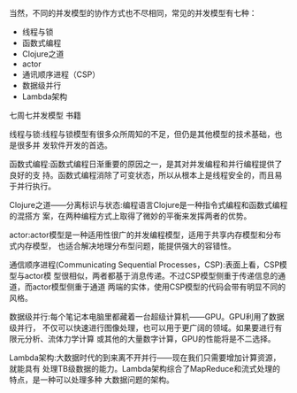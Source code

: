 当然，不同的并发模型的协作方式也不尽相同，常见的并发模型有七种：

- 线程与锁
- 函数式编程
- Clojure之道
- actor
- 通讯顺序进程（CSP）
- 数据级并行
- Lambda架构

七周七并发模型 书籍

线程与锁:线程与锁模型有很多众所周知的不足，但仍是其他模型的技术基础，也是很多并 发软件开发的首选。

函数式编程:函数式编程日渐重要的原因之一，是其对并发编程和并行编程提供了良好的支 持。函数式编程消除了可变状态，所以从根本上是线程安全的，而且易于并行执行。

Clojure之道——分离标识与状态:编程语言Clojure是一种指令式编程和函数式编程的混搭方 案，在两种编程方式上取得了微妙的平衡来发挥两者的优势。

actor:actor模型是一种适用性很广的并发编程模型，适用于共享内存模型和分布式内存模型， 也适合解决地理分布型问题，能提供强大的容错性。

通信顺序进程(Communicating Sequential Processes，CSP):表面上看，CSP模型与actor模 型很相似，两者都基于消息传递。不过CSP模型侧重于传递信息的通道，而actor模型侧重于通道 两端的实体，使用CSP模型的代码会带有明显不同的风格。

数据级并行:每个笔记本电脑里都藏着一台超级计算机——GPU。GPU利用了数据级并行， 不仅可以快速进行图像处理，也可以用于更广阔的领域。如果要进行有限元分析、流体力学计算 或其他的大量数字计算，GPU的性能将是不二选择。

Lambda架构:大数据时代的到来离不开并行——现在我们只需要增加计算资源，就能具有 处理TB级数据的能力。Lambda架构综合了MapReduce和流式处理的特点，是一种可以处理多种 大数据问题的架构。

